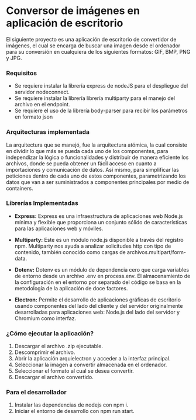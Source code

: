 Conversor de imágenes en aplicación de escritorio
=====================

El siguiente proyecto es una aplicación de escritorio de convertidor de imágenes, el cual se encarga de buscar una imagen desde el ordenador para su conversión en cualquiera de los siguientes formatos: GIF, BMP, PNG y JPG.

### Requisitos

+ Se requiere instalar la librería express de nodeJS para el despliegue del servidor nodeconnect.
+ Se requiere instalar la librería librería multiparty para el manejo del archivo en el endpoint.
+ Se requiere el uso de la librería body-parser para recibir los parámetros en formato json  

### Arquitecturas implementada

La arquitectura que se manejó, fue la arquitectura atómica, la cual consiste en dividir lo que más se pueda cada uno de los componentes, para independizar la lógica o funcionalidades y distribuir de manera eficiente los archivos, donde se pueda obtener un fácil acceso en cuanto a importaciones y comunicación de datos. Así mismo, para simplificar las peticiones dentro de cada uno de estos componentes, parametrizando los datos que van a ser suministrados a componentes principales por medio de containers.

### Librerías Implementadas
+ **Express:**
Express es una infraestructura de aplicaciones web Node.js mínima y flexible que proporciona un conjunto sólido de características para las aplicaciones web y móviles.

+ **Multiparty:** 
Este es un módulo node.js disponible a través del registro npm. Multiparty nos ayuda a analizar solicitudes http con tipo de contenido, también conocido como cargas de archivos.multipart/form-data.

+ **Dotenv:** 
Dotenv es un módulo de dependencia cero que carga variables de entorno desde un archivo .env en process.env. El almacenamiento de la configuración en el entorno por separado del código se basa en la metodología de la aplicación de doce factores.

+ **Electron:** 
Permite el desarrollo de aplicaciones gráficas de escritorio usando componentes del lado del cliente y del servidor originalmente desarrolladas para aplicaciones web: Node.js del lado del servidor y Chromium como interfaz.


### ¿Cómo ejecutar  la aplicación?

1. Descargar el archivo .zip ejecutable.
2. Descomprimir el archivo. 
3. Abrir la aplicación arquielectron y acceder a la interfaz principal.
4. Seleccionar la imagen a convertir almacenada en el ordenador.
5. Seleccionar el formato al cual se desea convertir.
6. Descargar el archivo convertido.

### Para el desarrollador

1. Instalar las dependencias de nodejs con npm i.
2. Iniciar el entorno de desarrollo con npm run start.

